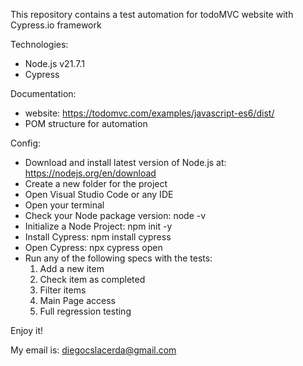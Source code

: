 This repository contains a test automation for todoMVC website with Cypress.io framework


Technologies:
- Node.js v21.7.1
- Cypress

Documentation: 
- website: https://todomvc.com/examples/javascript-es6/dist/
- POM structure for automation

Config: 
- Download and install latest version of Node.js at: https://nodejs.org/en/download
- Create a new folder for the project
- Open Visual Studio Code or any IDE
- Open your terminal
- Check your Node package version:
    node -v
- Initialize a Node Project:
    npm init -y
- Install Cypress:
    npm install cypress 
- Open Cypress:
    npx cypress open
- Run any of the following specs with the tests:
    1. Add a new item
    2. Check item as completed
    3. Filter items
    4. Main Page access
    5. Full regression testing


Enjoy it!

My email is: diegocslacerda@gmail.com